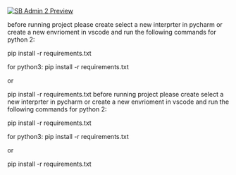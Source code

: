 [![SB Admin 2 Preview](https://assets.startbootstrap.com/img/screenshots/themes/sb-admin-2.png)](https://startbootstrap.github.io/startbootstrap-sb-admin-2/)

before running project please create select a new interprter in pycharm or create a new envrioment in vscode and run the following commands for python 2:

pip install -r requirements.txt

for python3: pip install -r requirements.txt

or

pip install -r requirements.txt
before running project please create select a new interprter in pycharm or create a new envrioment in vscode and run the following commands for python 2:

pip install -r requirements.txt

for python3: pip install -r requirements.txt

or

pip install -r requirements.txt
